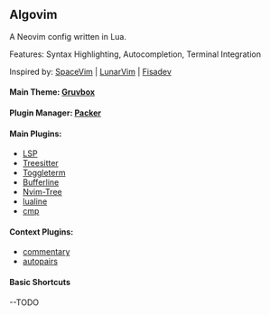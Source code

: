## Algovim 

A Neovim config written in Lua.

Features: Syntax Highlighting, Autocompletion, Terminal Integration

Inspired by: [SpaceVim](https://spacevim.org/) | 
             [LunarVim](https://www.lunarvim.org/#opinionated) | 
             [Fisadev](https://vim.fisadev.com/)


#### Main Theme: [Gruvbox](https://github.com/morhetz/gruvbox)

#### Plugin Manager: [Packer](https://github.com/wbthomason/packer.nvim)

#### Main Plugins: 
  - [LSP](https://github.com/neovim/nvim-lspconfig)
  - [Treesitter](https://github.com/tpope/vim-surround)
  - [Toggleterm](https://github.com/akinsho/toggleterm.nvim)
  - [Bufferline](https://github.com/akinsho/bufferline.nvim)
  - [Nvim-Tree](https://github.com/kyazdani42/nvim-tree.lua)
  - [lualine](https://github.com/nvim-lualine/lualine.nvim)
  - [cmp](https://github.com/hrsh7th/nvim-cmp)


#### Context Plugins:
  - [commentary](https://github.com/tpope/vim-commentary)
  - [autopairs](https://github.com/windwp/nvim-autopairs)

#### Basic Shortcuts
--TODO
